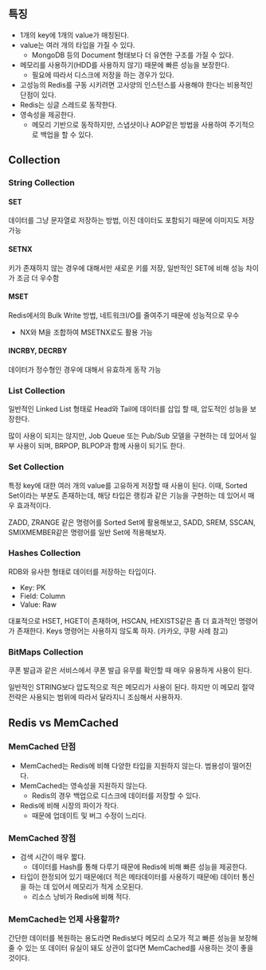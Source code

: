## 특징

- 1개의 key에 1개의 value가 매칭된다.
- value는 여러 개의 타입을 가질 수 있다.
	- MongoDB 등의 Document 형태보다 더 유연한 구조를 가질 수 있다.
- 메모리를 사용하기(HDD를 사용하지 않기) 때문에 빠른 성능을 보장한다.
	- 필요에 따라서 디스크에 저장을 하는 경우가 있다.
- 고성능의 Redis를 구동 시키려면 고사양의 인스턴스를 사용해야 한다는 비용적인 단점이 있다.
- Redis는 싱글 스레드로 동작한다.
- 영속성을 제공한다.
	- 메모리 기반으로 동작하지만, 스냅샷이나 AOP같은 방법을 사용하여 주기적으로 백업을 할 수 있다.

## Collection

### String Collection

#### SET
데이터를 그냥 문자열로 저장하는 방법, 이진 데이터도 포함되기 때문에 이미지도 저장 가능
#### SETNX
키가 존재하지 않는 경우에 대해서만 새로운 키를 저장, 일반적인 SET에 비해 성능 차이가 조금 더 우수함
#### MSET
Redis에서의 Bulk Write 방법, 네트워크I/O를 줄여주기 때문에 성능적으로 우수
- NX와 M을 조합하여 MSETNX로도 활용 가능
#### INCRBY, DECRBY
데이터가 정수형인 경우에 대해서 유효하게 동작 가능

### List Collection
일반적인 Linked List 형태로 Head와 Tail에 데이터를 삽입 할 때, 압도적인 성능을 보장한다.

많이 사용이 되지는 않지만, Job Queue 또는 Pub/Sub 모델을 구현하는 데 있어서 일부 사용이 되며, BRPOP, BLPOP과 함께 사용이 되기도 한다.

### Set Collection
특정 key에 대한 여러 개의 value를 고유하게 저장할 때 사용이 된다. 이때, Sorted Set이라는 부분도 존재하는데, 해당 타입은 랭킹과 같은 기능을 구현하는 데 있어서 매우 효과적이다.

ZADD, ZRANGE 같은 명령어를 Sorted Set에 활용해보고, SADD, SREM, SSCAN, SMIXMEMBER같은 명령어를 일반 Set에 적용해보자.

### Hashes Collection
RDB와 유사한 형태로 데이터를 저장하는 타입이다.
- Key: PK
- Field: Column
- Value: Raw

대표적으로 HSET, HGET이 존재하며, HSCAN, HEXISTS같은 좀 더 효과적인 명령어가 존재한다.
Keys 명령어는 사용하지 않도록 하자. (카카오, 쿠팡 사례 참고)

### BitMaps Collection
쿠폰 발급과 같은 서비스에서 쿠폰 발급 유무를 확인할 때 매우 유용하게 사용이 된다.

일반적인 STRING보다 압도적으로 적은 메모리가 사용이 된다. 하지만 이 메모리 절약 전략은 사용되는 범위에 따라서 달라지니 조심해서 사용하자.

## Redis vs MemCached

### MemCached 단점
- MemCached는 Redis에 비해 다양한 타입을 지원하지 않는다. 범용성이 떨어진다.
- MemCached는 영속성을 지원하지 않는다.
	- Redis의 경우 백업으로 디스크에 데이터를 저장할 수 있다.
- Redis에 비해 시장의 파이가 작다.
	- 때문에 업데이트 및 버그 수정이 느리다.

### MemCached 장점
- 검색 시간이 매우 짧다.
	- 데이터를 Hash를 통해 다루기 때문에 Redis에 비해 빠른 성능을 제공한다.
- 타입이 한정되어 있기 때문에(더 적은 메타데이터를 사용하기 때문에) 데이터 통신을 하는 데 있어서 메모리가 적게 소모된다.
	- 리소스 낭비가 Redis에 비해 적다.

### MemCached는 언제 사용할까?
간단한 데이터를 복원하는 용도라면 Redis보다 메모리 소모가 적고 빠른 성능을 보장해 줄 수 있는 또 데이터 유실이 돼도 상관이 없다면 MemCached를 사용하는 것이 좋을 것이다.